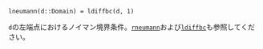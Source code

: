 ```
lneumann(d::Domain) = ldiffbc(d, 1)
```

`d`の左端点におけるノイマン境界条件。[`rneumann`](@ref)および[`ldiffbc`](@ref)も参照してください。  
